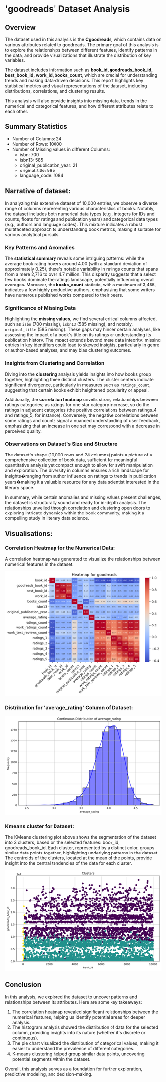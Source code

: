 # 'goodreads' Dataset Analysis

## Overview

The dataset used in this analysis is the **Cgoodreads**, which contains data on various attributes related to goodreads. The primary goal of this analysis is to explore the relationships between different features, identify patterns in the data, and provide visualizations that illustrate the distribution of key variables.

The dataset includes information such as **book_id, goodreads_book_id, best_book_id, work_id, books_count**, which are crucial for understanding trends and making data-driven decisions. This report highlights key statistical metrics and visual representations of the dataset, including distributions, correlations, and clustering results.

This analysis will also provide insights into missing data, trends in the numerical and categorical features, and how different attributes relate to each other.
## Summary Statistics
- Number of Columns: 24
- Number of Rows: 10000
- Number of Missing values in different Columns: 
   - isbn: 700
   - isbn13: 585
   - original_publication_year: 21
   - original_title: 585
   - language_code: 1084

## Narrative of dataset: 
In analyzing this extensive dataset of 10,000 entries, we observe a diverse range of columns representing various characteristics of books. Notably, the dataset includes both numerical data types (e.g., integers for IDs and counts, floats for ratings and publication years) and categorical data types (e.g., authors and language codes). This mixture indicates a robust multifaceted approach to understanding book metrics, making it suitable for various analytical pursuits.

### Key Patterns and Anomalies

The **statistical summary** reveals some intriguing patterns: while the average book rating hovers around 4.00 (with a standard deviation of approximately 0.25), there's notable variability in ratings counts that spans from a mere 2,716 to over 4.7 million. This disparity suggests that a select few books dominate the ratings landscape, potentially influencing overall averages. Moreover, the **books_count** statistic, with a maximum of 3,455, indicates a few highly productive authors, emphasizing that some writers have numerous published works compared to their peers.

### Significance of Missing Data

Highlighting the **missing values**, we find several critical columns affected, such as `isbn` (700 missing), `isbn13` (585 missing), and notably, `original_title` (585 missing). These gaps may hinder certain analyses, like assessing the impact of a book's title on its ratings or understanding its publication history. The impact extends beyond mere data integrity; missing entries in key identifiers could lead to skewed insights, particularly in genre or author-based analyses, and may bias clustering outcomes.

### Insights from Clustering and Correlation

Diving into the **clustering** analysis yields insights into how books group together, highlighting three distinct clusters. The cluster centers indicate significant divergence, particularly in measures such as `ratings_count`, suggesting that certain books exhibit heightened popularity or appeal. 

Additionally, the **correlation heatmap** unveils strong relationships between ratings categories; as ratings for one star category increase, so do the ratings in adjacent categories (the positive correlations between ratings_4 and ratings_5, for instance). Conversely, the negative correlations between some ratings and counts signal a nuanced understanding of user feedback, emphasizing that an increase in one set may correspond with a decrease in perceived quality.

### Observations on Dataset's Size and Structure

The dataset's shape (10,000 rows and 24 columns) paints a picture of a comprehensive collection of book data, sufficient for meaningful quantitative analysis yet compact enough to allow for swift manipulation and exploration. The diversity in columns ensures a rich landscape for insights�ranging from author influence on ratings to trends in publication years�making it a valuable resource for any data scientist interested in the literary space. 

In summary, while certain anomalies and missing values present challenges, the dataset is structurally sound and ready for in-depth analysis. The relationships unveiled through correlation and clustering open doors to exploring intricate dynamics within the book community, making it a compelling study in literary data science.
## Visualisations:
### Correlation Heatmap for the Numerical Data:
A correlation heatmap was generated to visualize the relationships between numerical features in the dataset.

![Correlation HeatMap](corr_heatmap.png)

### Distribution for 'average_rating' Column of Dataset: 

![average_rating distribution](average_rating_distribution.png)

### Kmeans cluster for Dataset:
The KMeans clustering plot above shows the segmentation of the dataset into 3 clusters, based on the selected features: book_id, goodreads_book_id. Each cluster, represented by a distinct color, groups similar data points together, highlighting underlying patterns in the dataset. The centroids of the clusters, located at the mean of the points, provide insight into the central tendencies of the data for each cluster.

![Clusters png](Clusters.png)
## Conclusion

In this analysis, we explored the dataset to uncover patterns and relationships between its attributes. Here are some key takeaways:
1. The correlation heatmap revealed significant relationships between the numerical features, helping us identify potential areas for deeper analysis.
2. The histogram analysis showed the distribution of data for the selected column, providing insights into its nature (whether it's discrete or continuous).
3. The pie chart visualized the distribution of categorical values, making it easier to understand the prevalence of different categories.
4. K-means clustering helped group similar data points, uncovering potential segments within the dataset.

Overall, this analysis serves as a foundation for further exploration, predictive modeling, and decision-making.

